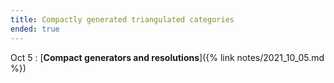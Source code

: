 ```yaml
---
title: Compactly generated triangulated categories
ended: true 
---
```


Oct 5
: [**Compact generators and resolutions**]({% link notes/2021_10_05.md %})